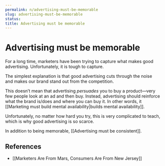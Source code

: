 ```yaml
---
permalink: n/advertising-must-be-memorable
slug: advertising-must-be-memorable
status: 
title: Advertising must be memorable
---
```

# Advertising must be memorable

For a long time, marketers have been trying to capture what makes good advertising. Unfortunately, it is tough to capture.

The simplest explanation is that good advertising cuts through the noise and makes our brand stand out from the competition.

This doesn’t mean that advertising _persuades_ you to buy a product—very few people look at an ad and then buy. Instead, advertising should reinforce what the brand is/does and where you can buy it. In other words, it [[Marketing must build mental availability|builds mental availability]].

Unfortunately, no matter how hard you try, this is very complicated to teach, which is why good advertising is so scarce.

In addition to being memorable, [[Advertising must be consistent]].

## References

- [[Marketers Are From Mars, Consumers Are From New Jersey]]
